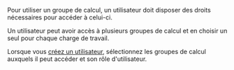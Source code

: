 Pour utiliser un groupe de calcul, un utilisateur doit disposer des droits nécessaires pour accéder à celui-ci.

Un utilisateur peut avoir accès à plusieurs groupes de calcul et en choisir un seul pour chaque charge de travail.

Lorsque vous [créez un utilisateur](wxe1659392685092.md), sélectionnez les groupes de calcul auxquels il peut accéder et son rôle d'utilisateur.
